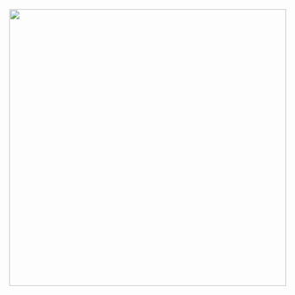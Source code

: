 

<img align="center" src="https://user-images.githubusercontent.com/93714892/156921760-090f93b3-c387-4629-9faf-60ed13bd6cc5.png" width="500px"/>
